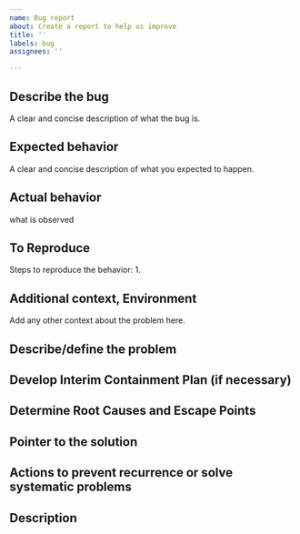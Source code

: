 ```yaml
---
name: Bug report
about: Create a report to help us improve
title: ''
labels: bug
assignees: ''

---
```


## Describe the bug
A clear and concise description of what the bug is.

## Expected behavior
A clear and concise description of what you expected to happen.

## Actual behavior
what is observed

## To Reproduce
Steps to reproduce the behavior:
1. 

## Additional context, Environment
Add any other context about the problem here.

## Describe/define the problem

## Develop Interim Containment Plan (if necessary)

## Determine Root Causes and Escape Points

## Pointer to the solution

## Actions to prevent recurrence or solve systematic problems

## Description
